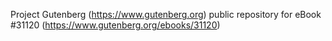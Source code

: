 Project Gutenberg (https://www.gutenberg.org) public repository for eBook #31120 (https://www.gutenberg.org/ebooks/31120)
